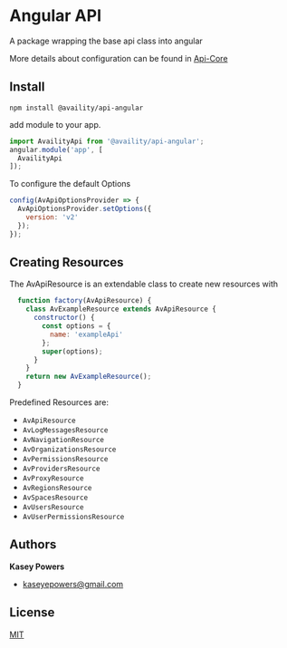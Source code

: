 # Angular API

A package wrapping the base api class into angular

More details about configuration can be found in [Api-Core](../api-core)

## Install
`npm install @availity/api-angular`

add module to your app.

```javascript
import AvailityApi from '@availity/api-angular';
angular.module('app', [
  AvailityApi
]);
```

To configure the default Options
```javascript
config(AvApiOptionsProvider => {
  AvApiOptionsProvider.setOptions({
    version: 'v2'
  });
});
```

## Creating Resources
The AvApiResource is an extendable class to create new resources with

```javascript
  function factory(AvApiResource) {
    class AvExampleResource extends AvApiResource {
      constructor() {
        const options = {
          name: 'exampleApi'
        };
        super(options);
      }
    }
    return new AvExampleResource();
  }
```

Predefined Resources are:
* `AvApiResource`
* `AvLogMessagesResource`
* `AvNavigationResource`
* `AvOrganizationsResource`
* `AvPermissionsResource`
* `AvProvidersResource`
* `AvProxyResource`
* `AvRegionsResource`
* `AvSpacesResource`
* `AvUsersResource`
* `AvUserPermissionsResource`


## Authors
**Kasey Powers**
* [kaseyepowers@gmail.com](kaseyepowers@gmail.com)

## License
[MIT](../../LICENSE)
